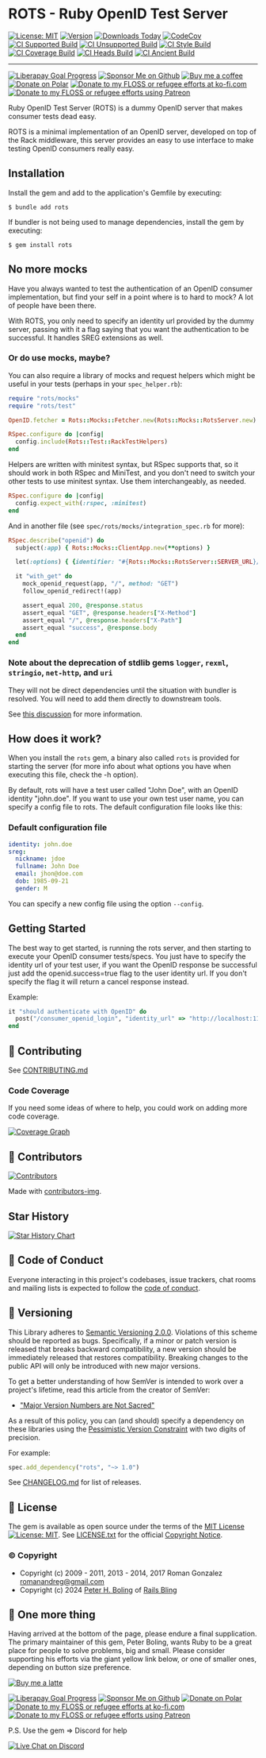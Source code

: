 # ROTS - Ruby OpenID Test Server


[![License: MIT](https://img.shields.io/badge/License-MIT-green.svg)](https://opensource.org/licenses/MIT)
[![Version](https://img.shields.io/gem/v/rots.svg)](https://rubygems.org/gems/rots)
[![Downloads Today](https://img.shields.io/gem/rd/rots.svg)](https://github.com/oauth-xx/rots)
[![CodeCov][🖇codecov-img♻️]][🖇codecov]
[![CI Supported Build][🚎s-wfi]][🚎s-wf]
[![CI Unsupported Build][🚎us-wfi]][🚎us-wf]
[![CI Style Build][🚎st-wfi]][🚎st-wf]
[![CI Coverage Build][🚎cov-wfi]][🚎cov-wf]
[![CI Heads Build][🚎hd-wfi]][🚎hd-wf]
[![CI Ancient Build][🚎an-wfi]][🚎an-wf]

[🖇codecov-img♻️]: https://codecov.io/gh/oauth-xx/rots/graph/badge.svg?token=qycnWzl6qM
[🖇codecov]: https://codecov.io/gh/oauth-xx/rots
[🚎s-wf]: https://github.com/oauth-xx/rots/actions/workflows/supported.yml
[🚎s-wfi]: https://github.com/oauth-xx/rots/actions/workflows/supported.yml/badge.svg
[🚎us-wf]: https://github.com/oauth-xx/rots/actions/workflows/unsupported.yml
[🚎us-wfi]: https://github.com/oauth-xx/rots/actions/workflows/unsupported.yml/badge.svg
[🚎st-wf]: https://github.com/oauth-xx/rots/actions/workflows/style.yml
[🚎st-wfi]: https://github.com/oauth-xx/rots/actions/workflows/style.yml/badge.svg
[🚎cov-wf]: https://github.com/oauth-xx/rots/actions/workflows/coverage.yml
[🚎cov-wfi]: https://github.com/oauth-xx/rots/actions/workflows/coverage.yml/badge.svg
[🚎hd-wf]: https://github.com/oauth-xx/rots/actions/workflows/heads.yml
[🚎hd-wfi]: https://github.com/oauth-xx/rots/actions/workflows/heads.yml/badge.svg
[🚎an-wf]: https://github.com/oauth-xx/rots/actions/workflows/ancient.yml
[🚎an-wfi]: https://github.com/oauth-xx/rots/actions/workflows/ancient.yml/badge.svg

---
[![Liberapay Goal Progress][⛳liberapay-img]][⛳liberapay] [![Sponsor Me on Github][🖇sponsor-img]][🖇sponsor] [![Buy me a coffee][🖇buyme-small-img]][🖇buyme] [![Donate on Polar][🖇polar-img]][🖇polar] [![Donate to my FLOSS or refugee efforts at ko-fi.com][🖇kofi-img]][🖇kofi] [![Donate to my FLOSS or refugee efforts using Patreon][🖇patreon-img]][🖇patreon]


Ruby OpenID Test Server (ROTS) is a dummy OpenID server that makes consumer tests dead easy.

ROTS is a minimal implementation of an OpenID server, developed on top of the Rack middleware, this
server provides an easy to use interface to make testing OpenID consumers really easy.

## Installation

Install the gem and add to the application's Gemfile by executing:

    $ bundle add rots

If bundler is not being used to manage dependencies, install the gem by executing:

    $ gem install rots

## No more mocks

Have you always wanted to test the authentication of an OpenID consumer implementation, but find your self
in a point where is to hard to mock? A lot of people have been there.

With ROTS, you only need to specify an identity url provided by the dummy server, passing with it a flag
saying that you want the authentication to be successful. It handles SREG extensions as well.

### Or do use mocks, maybe?

You can also require a library of mocks and request helpers which might be useful in your tests (perhaps in your `spec_helper.rb`):

```ruby
require "rots/mocks"
require "rots/test"

OpenID.fetcher = Rots::Mocks::Fetcher.new(Rots::Mocks::RotsServer.new)

RSpec.configure do |config|
  config.include(Rots::Test::RackTestHelpers)
end
```

Helpers are written with minitest syntax,
but RSpec supports that, so it should work in both RSpec and MiniTest,
and you don't need to switch your other tests to use minitest syntax.
Use them interchangeably, as needed.
```ruby
RSpec.configure do |config|
  config.expect_with(:rspec, :minitest)
end
```

And in another file (see `spec/rots/mocks/integration_spec.rb` for more):

```ruby
RSpec.describe("openid") do
  subject(:app) { Rots::Mocks::ClientApp.new(**options) }

  let(:options) { {identifier: "#{Rots::Mocks::RotsServer::SERVER_URL}/john.doe?openid.success=true"} }

  it "with_get" do
    mock_openid_request(app, "/", method: "GET")
    follow_openid_redirect!(app)

    assert_equal 200, @response.status
    assert_equal "GET", @response.headers["X-Method"]
    assert_equal "/", @response.headers["X-Path"]
    assert_equal "success", @response.body
  end
end
```

### Note about the deprecation of stdlib gems `logger`, `rexml`, `stringio`, `net-http`, and `uri`

They will not be direct dependencies until the situation with bundler is resolved.
You will need to add them directly to downstream tools.

See [this discussion](https://github.com/rubygems/rubygems/issues/7178#issuecomment-2372558363) for more information.

## How does it work?

When you install the `rots` gem, a binary also called `rots` is provided for starting the server (for more
info about what options you have when executing this file, check the -h option).

By default, rots will have a test user called "John Doe", with an OpenID identity "john.doe".
If you want to use your own test user name, you can specify a config file to rots. The
default configuration file looks like this:

### Default configuration file
```yaml
identity: john.doe
sreg:
  nickname: jdoe
  fullname: John Doe
  email: jhon@doe.com
  dob: 1985-09-21
  gender: M
```

You can specify a new config file using the option `--config`.

## Getting Started

The best way to get started, is running the rots server, and then starting to execute your OpenID consumer tests/specs. You just have to specify the identity url of your test user, if you want the OpenID response be successful just add the openid.success=true flag to the user identity url. If you don't specify the flag it
will return a cancel response instead.

Example:
```ruby
it "should authenticate with OpenID" do
  post("/consumer_openid_login", "identity_url" => "http://localhost:1132/john.doe?openid.success=true")
end
```

## 🤝 Contributing

See [CONTRIBUTING.md][🤝contributing]

[🤝contributing]: CONTRIBUTING.md

### Code Coverage

If you need some ideas of where to help, you could work on adding more code coverage.

[![Coverage Graph][🔑codecov-g]][🖇codecov]

[🔑codecov-g]: https://codecov.io/gh/oauth-xx/rots/graphs/tree.svg?token=qycnWzl6qM

## 🌈 Contributors

[![Contributors][🖐contributors-img]][🖐contributors]

Made with [contributors-img][🖐contrib-rocks].

[🖐contrib-rocks]: https://contrib.rocks
[🖐contributors]: https://github.com/oauth-xx/rots/graphs/contributors
[🖐contributors-img]: https://contrib.rocks/image?repo=oauth-xx/rots

## Star History

<a href="https://star-history.com/#oauth-xx/rots&Date">
 <picture>
   <source media="(prefers-color-scheme: dark)" srcset="https://api.star-history.com/svg?repos=oauth-xx/rots&type=Date&theme=dark" />
   <source media="(prefers-color-scheme: light)" srcset="https://api.star-history.com/svg?repos=oauth-xx/rots&type=Date" />
   <img alt="Star History Chart" src="https://api.star-history.com/svg?repos=oauth-xx/rots&type=Date" />
 </picture>
</a>

## 🪇 Code of Conduct

Everyone interacting in this project's codebases, issue trackers,
chat rooms and mailing lists is expected to follow the [code of conduct][🪇conduct].

[🪇conduct]: CODE_OF_CONDUCT.md

## 📌 Versioning

This Library adheres to [Semantic Versioning 2.0.0][📌semver].
Violations of this scheme should be reported as bugs.
Specifically, if a minor or patch version is released that breaks backward compatibility,
a new version should be immediately released that restores compatibility.
Breaking changes to the public API will only be introduced with new major versions.

To get a better understanding of how SemVer is intended to work over a project's lifetime,
read this article from the creator of SemVer:

- ["Major Version Numbers are Not Sacred"][📌major-versions-not-sacred]

As a result of this policy, you can (and should) specify a dependency on these libraries using
the [Pessimistic Version Constraint][📌pvc] with two digits of precision.

For example:

```ruby
spec.add_dependency("rots", "~> 1.0")
```

See [CHANGELOG.md][📌changelog] for list of releases.

[comment]: <> ( 📌 VERSIONING LINKS )

[📌pvc]: http://guides.rubygems.org/patterns/#pessimistic-version-constraint
[📌semver]: http://semver.org/
[📌major-versions-not-sacred]: https://tom.preston-werner.com/2022/05/23/major-version-numbers-are-not-sacred.html
[📌changelog]: CHANGELOG.md

## 📄 License

The gem is available as open source under the terms of
the [MIT License][📄license] [![License: MIT][📄license-img]][📄license-ref].
See [LICENSE.txt][📄license] for the official [Copyright Notice][📄copyright-notice-explainer].

[comment]: <> ( 📄 LEGAL LINKS )

[📄copyright-notice-explainer]: https://opensource.stackexchange.com/questions/5778/why-do-licenses-such-as-the-mit-license-specify-a-single-year
[📄license]: LICENSE.txt
[📄license-ref]: https://opensource.org/licenses/MIT
[📄license-img]: https://img.shields.io/badge/License-MIT-green.svg

### © Copyright

*  Copyright (c) 2009 - 2011, 2013 - 2014, 2017 Roman Gonzalez <romanandreg@gmail.com>
*  Copyright (c) 2024 [Peter H. Boling][peterboling] of [Rails Bling][railsbling]

[railsbling]: http://www.railsbling.com
[peterboling]: http://www.peterboling.com
[bundle-group-pattern]: https://gist.github.com/pboling/4564780
[documentation]: http://rdoc.info/github/oauth-xx/rots/frames
[homepage]: https://github.com/oauth-xx/rots

## 🤑 One more thing

Having arrived at the bottom of the page, please endure a final supplication.
The primary maintainer of this gem, Peter Boling, wants
Ruby to be a great place for people to solve problems, big and small.
Please consider supporting his efforts via the giant yellow link below,
or one of smaller ones, depending on button size preference.

[![Buy me a latte][🖇buyme-img]][🖇buyme]

[![Liberapay Goal Progress][⛳liberapay-img]][⛳liberapay] [![Sponsor Me on Github][🖇sponsor-img]][🖇sponsor] [![Donate on Polar][🖇polar-img]][🖇polar] [![Donate to my FLOSS or refugee efforts at ko-fi.com][🖇kofi-img]][🖇kofi] [![Donate to my FLOSS or refugee efforts using Patreon][🖇patreon-img]][🖇patreon]

P.S. Use the gem => Discord for help

[![Live Chat on Discord][✉️discord-invite-img]][✉️discord-invite]

[⛳liberapay-img]: https://img.shields.io/liberapay/goal/pboling.svg?logo=liberapay
[⛳liberapay]: https://liberapay.com/pboling/donate
[🖇sponsor-img]: https://img.shields.io/badge/Sponsor_Me!-pboling.svg?style=social&logo=github
[🖇sponsor]: https://github.com/sponsors/pboling
[🖇polar-img]: https://img.shields.io/badge/polar-donate-yellow.svg
[🖇polar]: https://polar.sh/pboling
[🖇kofi-img]: https://img.shields.io/badge/a_more_different_coffee-✓-yellow.svg
[🖇kofi]: https://ko-fi.com/O5O86SNP4
[🖇patreon-img]: https://img.shields.io/badge/patreon-donate-yellow.svg
[🖇patreon]: https://patreon.com/galtzo
[🖇buyme-small-img]: https://img.shields.io/badge/buy_me_a_coffee-✓-yellow.svg?style=flat
[🖇buyme-img]: https://img.buymeacoffee.com/button-api/?text=Buy%20me%20a%20latte&emoji=&slug=pboling&button_colour=FFDD00&font_colour=000000&font_family=Cookie&outline_colour=000000&coffee_colour=ffffff
[🖇buyme]: https://www.buymeacoffee.com/pboling
[✉️discord-invite]: https://discord.gg/3qme4XHNKN
[✉️discord-invite-img]: https://img.shields.io/discord/1373797679469170758?style=for-the-badge
